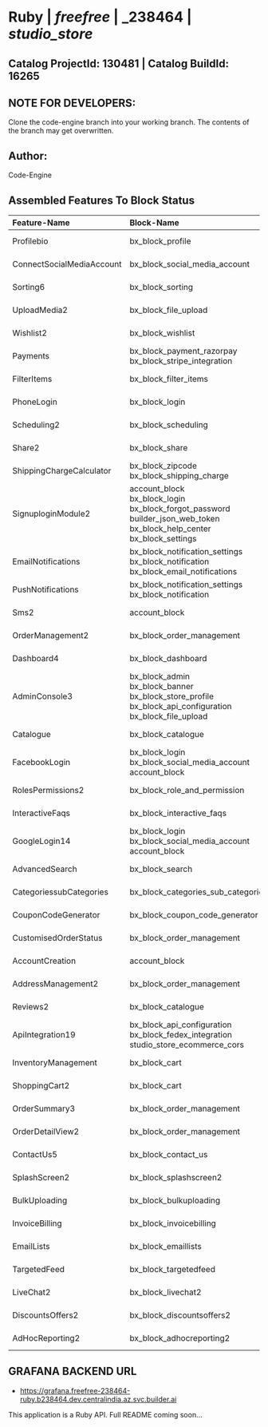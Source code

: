 # **Ruby** | _**freefree**_ | _**238464** | _**studio_store**_

## **Catalog ProjectId: 130481** | **Catalog BuildId: 16265**

## NOTE FOR DEVELOPERS:
Clone the code-engine branch into your working branch. The contents of the branch may get overwritten.
## Author:
Code-Engine
## Assembled Features To Block Status

| **Feature-Name**        | **Block-Name**        | **Path**  | **Status**  |
|:-------------|:-------------|:-------------|:-------------|
| Profilebio      | bx_block_profile<br>      | {+app/controllers/bx_block_profile+}<br> | {+Non-Empty+} |
| ConnectSocialMediaAccount      | bx_block_social_media_account<br>      | {+app/controllers/bx_block_social_media_account+}<br> | {+Non-Empty+} |
| Sorting6      | bx_block_sorting<br>      | {+app/controllers/bx_block_sorting+}<br> | {+Non-Empty+} |
| UploadMedia2      | bx_block_file_upload<br>      | {+app/controllers/bx_block_file_upload+}<br> | {+Non-Empty+} |
| Wishlist2      | bx_block_wishlist<br>      | {+app/controllers/bx_block_wishlist+}<br> | {+Non-Empty+} |
| Payments      | bx_block_payment_razorpay<br>bx_block_stripe_integration<br>      | {+app/controllers/bx_block_payment_razorpay+}<br>{+app/controllers/bx_block_stripe_integration+}<br> | {+Non-Empty+} |
| FilterItems      | bx_block_filter_items<br>      | {+app/controllers/bx_block_filter_items+}<br> | {+Non-Empty+} |
| PhoneLogin      | bx_block_login<br>      | {+app/controllers/bx_block_login+}<br> | {+Non-Empty+} |
| Scheduling2      | bx_block_scheduling<br>      | {+app/controllers/bx_block_scheduling+}<br> | {+Non-Empty+} |
| Share2      | bx_block_share<br>      | {+app/controllers/bx_block_share+}<br> | {+Non-Empty+} |
| ShippingChargeCalculator      | bx_block_zipcode<br>bx_block_shipping_charge<br>      | {+app/controllers/bx_block_zipcode+}<br>{+app/controllers/bx_block_shipping_charge+}<br> | {+Non-Empty+} |
| SignuploginModule2      | account_block<br>bx_block_login<br>bx_block_forgot_password<br>builder_json_web_token<br>bx_block_help_center<br>bx_block_settings<br>      | {+app/controllers/account_block+}<br>{+app/controllers/bx_block_login+}<br>{+app/controllers/bx_block_forgot_password+}<br>{++}<br>{+app/controllers/bx_block_help_center+}<br>{+app/controllers/bx_block_settings+}<br> | {+Non-Empty+} |
| EmailNotifications      | bx_block_notification_settings<br>bx_block_notification<br>bx_block_email_notifications<br>      | {+app/controllers/bx_block_notification_settings+}<br>{+app/controllers/bx_block_notification+}<br>{+app/controllers/bx_block_email_notifications+}<br> | {+Non-Empty+} |
| PushNotifications      | bx_block_notification_settings<br>bx_block_notification<br>      | {+app/controllers/bx_block_notification_settings+}<br>{+app/controllers/bx_block_notification+}<br> | {+Non-Empty+} |
| Sms2      | account_block<br>      | {+app/controllers/account_block+}<br> | {+Non-Empty+} |
| OrderManagement2      | bx_block_order_management<br>      | {+app/controllers/bx_block_order_management+}<br> | {+Non-Empty+} |
| Dashboard4      | bx_block_dashboard<br>      | {+app/controllers/bx_block_dashboard+}<br> | {+Non-Empty+} |
| AdminConsole3      | bx_block_admin<br>bx_block_banner<br>bx_block_store_profile<br>bx_block_api_configuration<br>bx_block_file_upload<br>      | {+app/controllers/bx_block_admin+}<br>{+app/controllers/bx_block_banner+}<br>{+app/controllers/bx_block_store_profile+}<br>{+app/controllers/bx_block_api_configuration+}<br>{+app/controllers/bx_block_file_upload+}<br> | {+Non-Empty+} |
| Catalogue      | bx_block_catalogue<br>      | {+app/controllers/bx_block_catalogue+}<br> | {+Non-Empty+} |
| FacebookLogin      | bx_block_login<br>bx_block_social_media_account<br>account_block<br>      | {+app/controllers/bx_block_login+}<br>{+app/controllers/bx_block_social_media_account+}<br>{+app/controllers/account_block+}<br> | {+Non-Empty+} |
| RolesPermissions2      | bx_block_role_and_permission<br>      | {+app/controllers/bx_block_role_and_permission+}<br> | {+Non-Empty+} |
| InteractiveFaqs      | bx_block_interactive_faqs<br>      | {+app/controllers/bx_block_interactive_faqs+}<br> | {+Non-Empty+} |
| GoogleLogin14      | bx_block_login<br>bx_block_social_media_account<br>account_block<br>      | {+app/controllers/bx_block_login+}<br>{+app/controllers/bx_block_social_media_account+}<br>{+app/controllers/account_block+}<br> | {+Non-Empty+} |
| AdvancedSearch      | bx_block_search<br>      | {+app/controllers/bx_block_search+}<br> | {+Non-Empty+} |
| CategoriessubCategories      | bx_block_categories_sub_categories<br>      | {+app/controllers/bx_block_categories_sub_categories+}<br> | {+Non-Empty+} |
| CouponCodeGenerator      | bx_block_coupon_code_generator<br>      | {+app/controllers/bx_block_coupon_code_generator+}<br> | {+Non-Empty+} |
| CustomisedOrderStatus      | bx_block_order_management<br>      | {+app/controllers/bx_block_order_management+}<br> | {+Non-Empty+} |
| AccountCreation      | account_block<br>      | {+app/controllers/account_block+}<br> | {+Non-Empty+} |
| AddressManagement2      | bx_block_order_management<br>      | {+app/controllers/bx_block_order_management+}<br> | {+Non-Empty+} |
| Reviews2      | bx_block_catalogue<br>      | {+app/controllers/bx_block_catalogue+}<br> | {+Non-Empty+} |
| ApiIntegration19      | bx_block_api_configuration<br>bx_block_fedex_integration<br>studio_store_ecommerce_cors<br>      | {+app/controllers/bx_block_api_configuration+}<br>{+app/controllers/bx_block_fedex_integration+}<br>{++}<br> | {+Non-Empty+} |
| InventoryManagement      | bx_block_cart<br>      | {+app/controllers/bx_block_cart+}<br> | {+Non-Empty+} |
| ShoppingCart2      | bx_block_cart<br>      | {+app/controllers/bx_block_cart+}<br> | {+Non-Empty+} |
| OrderSummary3      | bx_block_order_management<br>      | {+app/controllers/bx_block_order_management+}<br> | {+Non-Empty+} |
| OrderDetailView2      | bx_block_order_management<br>      | {+app/controllers/bx_block_order_management+}<br> | {+Non-Empty+} |
| ContactUs5      | bx_block_contact_us<br>      | {+app/controllers/bx_block_contact_us+}<br> | {+Non-Empty+} |
| SplashScreen2      | bx_block_splashscreen2      | {-app/controllers/bx_block_splashscreen2-} | {-Empty-} |
| BulkUploading      | bx_block_bulkuploading      | {-app/controllers/bx_block_bulkuploading-} | {-Empty-} |
| InvoiceBilling      | bx_block_invoicebilling      | {-app/controllers/bx_block_invoicebilling-} | {-Empty-} |
| EmailLists      | bx_block_emaillists      | {-app/controllers/bx_block_emaillists-} | {-Empty-} |
| TargetedFeed      | bx_block_targetedfeed      | {-app/controllers/bx_block_targetedfeed-} | {-Empty-} |
| LiveChat2      | bx_block_livechat2      | {-app/controllers/bx_block_livechat2-} | {-Empty-} |
| DiscountsOffers2      | bx_block_discountsoffers2      | {-app/controllers/bx_block_discountsoffers2-} | {-Empty-} |
| AdHocReporting2      | bx_block_adhocreporting2      | {-app/controllers/bx_block_adhocreporting2-} | {-Empty-} |

## GRAFANA BACKEND URL
 - https://grafana.freefree-238464-ruby.b238464.dev.centralindia.az.svc.builder.ai

This application is a Ruby API. Full README coming soon...